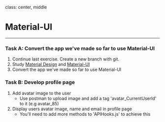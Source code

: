 class: center, middle

# Material-UI

---
### Task A: Convert the app we've made so far to use Material-UI
1. Continue last exercise. Create a new branch with git.
1. Study [Material Design](https://material.io/design/introduction/) and [Material-UI](https://material-ui.com/)
1. Convert the app we've made so far to use Material-UI
  
### Task B: Develop profile page
1. Add avatar image to the user
    - Use postman to upload image and add a tag 'avatar_CurrentUserId' to it  (e.g avatar_85)
1. Display users avatar image, name and email in profile page
    - You'll need to add more methods to 'APIHooks.js' to achieve this

